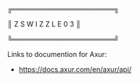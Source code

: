 ╔═════════════════════╗

║ Z S W I Z Z L E 0 3 ║

╚═════════════════════╝

Links to documention for Axur:
- https://docs.axur.com/en/axur/api/

